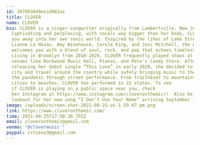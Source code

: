 ```yaml
---
id: 397893849eoid883ue
title: CLOVER
name: CLOVER
bio: CLOVER is a singer-songwriter originally from Lambertville, New Jersey.
  Captivating and perplexing, with vocals way bigger than her body, CLOVER wisps
  you away into her own sonic world. Inspired by the likes of Lake Street Dive,
  Lianne La Havas, Amy Winehouse, Carole King, and Joni Mitchell, she warmly
  welcomes you with a blend of soul, rock, and pop that echoes timelessness.
  Living in Brooklyn from 2018-2020, CLOVER frequently played shows at beloved
  venues like Rockwood Music Hall, Pianos, and Pete's Candy Store. After
  releasing her debut single “This Love” in early 2020, she decided to leave the
  city and travel around the country while safely bringing music to the public during
  the pandemic through street performance. From trailheads to mountaintops and
  cities to beaches, CLOVER has performed in 22 states. To see
  if CLOVER is playing in a public space near you, check
  her Instagram at https://www.instagram.com/cloveronthemic/!  Also be on the
  lookout for her new song “I Don’t Use Your Name” arriving September 17th.
image: /uploads/screen-shot-2021-09-25-at-1.59.07-pm.png
link: https://www.cloveronthemic.com/
time: 2021-09-25T17:50:38.755Z
email: cloveronthemic@gmail.com
venmo: "@clovermusic "
paypal: cstieve3@gmail.com
---
```

